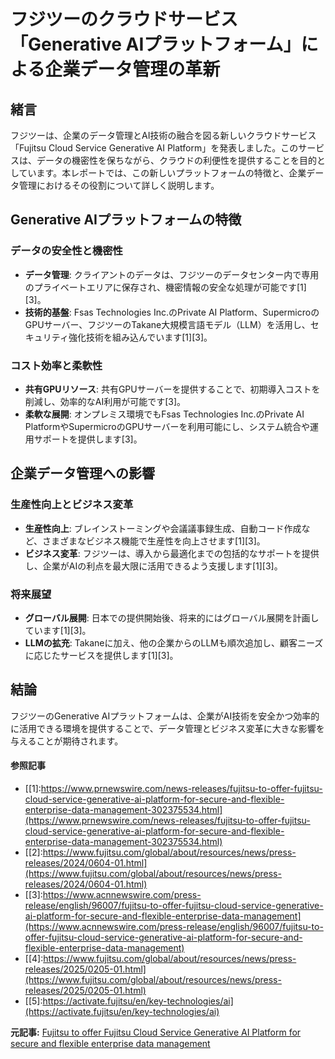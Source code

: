 # フジツーのクラウドサービス「Generative AIプラットフォーム」による企業データ管理の革新

## 緒言

フジツーは、企業のデータ管理とAI技術の融合を図る新しいクラウドサービス「Fujitsu Cloud Service Generative AI Platform」を発表しました。このサービスは、データの機密性を保ちながら、クラウドの利便性を提供することを目的としています。本レポートでは、この新しいプラットフォームの特徴と、企業データ管理におけるその役割について詳しく説明します。

## Generative AIプラットフォームの特徴

### データの安全性と機密性

- **データ管理**: クライアントのデータは、フジツーのデータセンター内で専用のプライベートエリアに保存され、機密情報の安全な処理が可能です[1][3]。
- **技術的基盤**: Fsas Technologies Inc.のPrivate AI Platform、SupermicroのGPUサーバー、フジツーのTakane大規模言語モデル（LLM）を活用し、セキュリティ強化技術を組み込んでいます[1][3]。

### コスト効率と柔軟性

- **共有GPUリソース**: 共有GPUサーバーを提供することで、初期導入コストを削減し、効率的なAI利用が可能です[3]。
- **柔軟な展開**: オンプレミス環境でもFsas Technologies Inc.のPrivate AI PlatformやSupermicroのGPUサーバーを利用可能にし、システム統合や運用サポートを提供します[3]。

## 企業データ管理への影響

### 生産性向上とビジネス変革

- **生産性向上**: ブレインストーミングや会議議事録生成、自動コード作成など、さまざまなビジネス機能で生産性を向上させます[1][3]。
- **ビジネス変革**: フジツーは、導入から最適化までの包括的なサポートを提供し、企業がAIの利点を最大限に活用できるよう支援します[1][3]。

### 将来展望

- **グローバル展開**: 日本での提供開始後、将来的にはグローバル展開を計画しています[1][3]。
- **LLMの拡充**: Takaneに加え、他の企業からのLLMも順次追加し、顧客ニーズに応じたサービスを提供します[1][3]。

## 結論

フジツーのGenerative AIプラットフォームは、企業がAI技術を安全かつ効率的に活用できる環境を提供することで、データ管理とビジネス変革に大きな影響を与えることが期待されます。
#### 参照記事
- [[1]:https://www.prnewswire.com/news-releases/fujitsu-to-offer-fujitsu-cloud-service-generative-ai-platform-for-secure-and-flexible-enterprise-data-management-302375534.html](https://www.prnewswire.com/news-releases/fujitsu-to-offer-fujitsu-cloud-service-generative-ai-platform-for-secure-and-flexible-enterprise-data-management-302375534.html)
- [[2]:https://www.fujitsu.com/global/about/resources/news/press-releases/2024/0604-01.html](https://www.fujitsu.com/global/about/resources/news/press-releases/2024/0604-01.html)
- [[3]:https://www.acnnewswire.com/press-release/english/96007/fujitsu-to-offer-fujitsu-cloud-service-generative-ai-platform-for-secure-and-flexible-enterprise-data-management](https://www.acnnewswire.com/press-release/english/96007/fujitsu-to-offer-fujitsu-cloud-service-generative-ai-platform-for-secure-and-flexible-enterprise-data-management)
- [[4]:https://www.fujitsu.com/global/about/resources/news/press-releases/2025/0205-01.html](https://www.fujitsu.com/global/about/resources/news/press-releases/2025/0205-01.html)
- [[5]:https://activate.fujitsu/en/key-technologies/ai](https://activate.fujitsu/en/key-technologies/ai)


**元記事:** [Fujitsu to offer Fujitsu Cloud Service Generative AI Platform for secure and flexible enterprise data management](https://www.newswire.ca/news-releases/fujitsu-to-offer-fujitsu-cloud-service-generative-ai-platform-for-secure-and-flexible-enterprise-data-management-874149335.html)